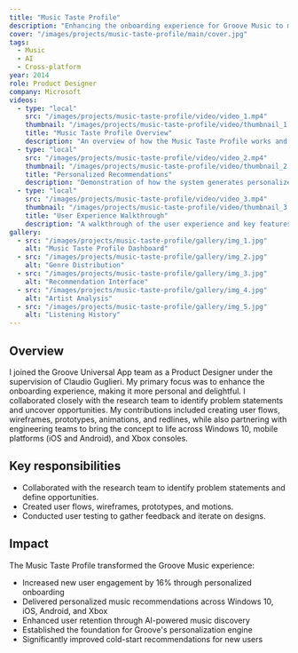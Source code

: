 ```yaml
---
title: "Music Taste Profile"
description: "Enhancing the onboarding experience for Groove Music to make it more personal and engaging"
cover: "/images/projects/music-taste-profile/main/cover.jpg"
tags:
  - Music
  - AI
  - Cross-platform
year: 2014
role: Product Designer
company: Microsoft
videos:
  - type: "local"
    src: "/images/projects/music-taste-profile/video/video_1.mp4"
    thumbnail: "/images/projects/music-taste-profile/video/thumbnail_1.jpg"
    title: "Music Taste Profile Overview"
    description: "An overview of how the Music Taste Profile works and helps users discover new music"
  - type: "local"
    src: "/images/projects/music-taste-profile/video/video_2.mp4"
    thumbnail: "/images/projects/music-taste-profile/video/thumbnail_2.jpg"
    title: "Personalized Recommendations"
    description: "Demonstration of how the system generates personalized music recommendations"
  - type: "local"
    src: "/images/projects/music-taste-profile/video/video_3.mp4"
    thumbnail: "/images/projects/music-taste-profile/video/thumbnail_3.jpg"
    title: "User Experience Walkthrough"
    description: "A walkthrough of the user experience and key features"
gallery:
  - src: "/images/projects/music-taste-profile/gallery/img_1.jpg"
    alt: "Music Taste Profile Dashboard"
  - src: "/images/projects/music-taste-profile/gallery/img_2.jpg"
    alt: "Genre Distribution"
  - src: "/images/projects/music-taste-profile/gallery/img_3.jpg"
    alt: "Recommendation Interface"
  - src: "/images/projects/music-taste-profile/gallery/img_4.jpg"
    alt: "Artist Analysis"
  - src: "/images/projects/music-taste-profile/gallery/img_5.jpg"
    alt: "Listening History"
---
```


## Overview

I joined the Groove Universal App team as a Product Designer under the supervision of Claudio Guglieri. My primary focus was to enhance the onboarding experience, making it more personal and delightful. I collaborated closely with the research team to identify problem statements and uncover opportunities. My contributions included creating user flows, wireframes, prototypes, animations, and redlines, while also partnering with engineering teams to bring the concept to life across Windows 10, mobile platforms (iOS and Android), and Xbox consoles.

## Key responsibilities

- Collaborated with the research team to identify problem statements and define opportunities.
- Created user flows, wireframes, prototypes, and motions.
- Conducted user testing to gather feedback and iterate on designs.

## Impact

The Music Taste Profile transformed the Groove Music experience:
- Increased new user engagement by 16% through personalized onboarding
- Delivered personalized music recommendations across Windows 10, iOS, Android, and Xbox
- Enhanced user retention through AI-powered music discovery
- Established the foundation for Groove's personalization engine
- Significantly improved cold-start recommendations for new users

